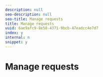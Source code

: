 ```yaml
---
description: null
seo-description: null
seo-title: Manage requests
title: Manage requests
uuid: 6ae9afc9-8e50-4371-9bcb-47eadcc4e7d7
index: y
internal: n
snippet: y
---
```


# Manage requests

